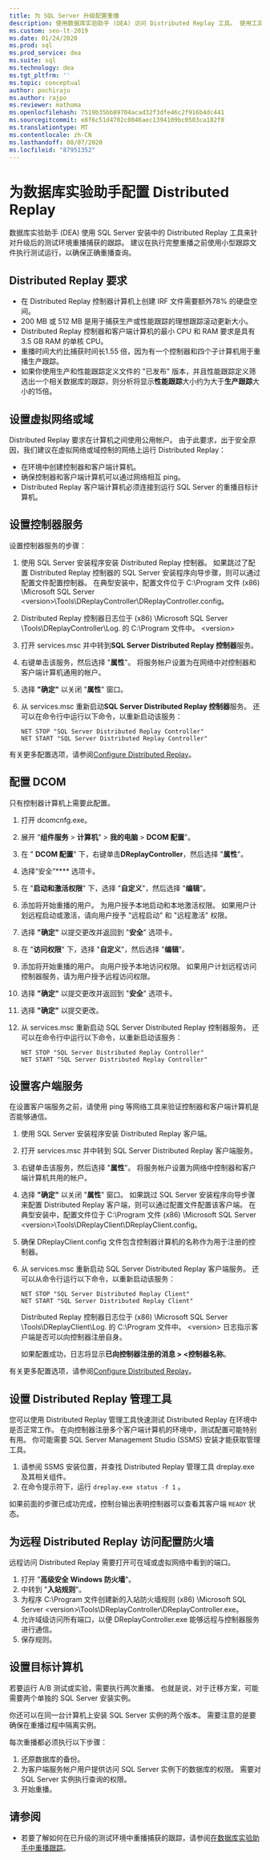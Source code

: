 ```yaml
---
title: 为 SQL Server 升级配置重播
description: 使用数据库实验助手 (DEA) 访问 Distributed Replay 工具。 使用工具针对升级后的测试环境重播捕获的跟踪。
ms.custom: seo-lt-2019
ms.date: 01/24/2020
ms.prod: sql
ms.prod_service: dea
ms.suite: sql
ms.technology: dea
ms.tgt_pltfrm: ''
ms.topic: conceptual
author: pochiraju
ms.author: rajpo
ms.reviewer: mathoma
ms.openlocfilehash: 7519b35bb89704acad32f3dfe46c2f916b4dc441
ms.sourcegitcommit: e8f6c51d4702c0046aec1394109bc0503ca182f0
ms.translationtype: MT
ms.contentlocale: zh-CN
ms.lasthandoff: 08/07/2020
ms.locfileid: "87951352"
---
```

# <a name="configure-distributed-replay-for-database-experimentation-assistant"></a>为数据库实验助手配置 Distributed Replay

数据库实验助手 (DEA) 使用 SQL Server 安装中的 Distributed Replay 工具来针对升级后的测试环境重播捕获的跟踪。 建议在执行完整重播之前使用小型跟踪文件执行测试运行，以确保正确重播查询。

## <a name="distributed-replay-requirements"></a>Distributed Replay 要求

- 在 Distributed Replay 控制器计算机上创建 IRF 文件需要额外78% 的硬盘空间。
- 200 MB 或 512 MB 是用于捕获生产或性能跟踪的理想跟踪滚动更新大小。
- Distributed Replay 控制器和客户端计算机的最小 CPU 和 RAM 要求是具有 3.5 GB RAM 的单核 CPU。
- 重播时间大约比捕获时间长1.55 倍，因为有一个控制器和四个子计算机用于重播生产跟踪。
- 如果你使用生产和性能跟踪定义文件的 "已发布" 版本，并且性能跟踪定义筛选出一个相关数据库的跟踪，则分析将显示**性能跟踪**大小约为大于**生产跟踪**大小的15倍。

## <a name="set-up-a-virtual-network-or-domain"></a>设置虚拟网络或域

Distributed Replay 要求在计算机之间使用公用帐户。 由于此要求，出于安全原因，我们建议在虚拟网络或域控制的网络上运行 Distributed Replay：

- 在环境中创建控制器和客户端计算机。
- 确保控制器和客户端计算机可以通过网络相互 ping。
- Distributed Replay 客户端计算机必须连接到运行 SQL Server 的重播目标计算机。

## <a name="set-up-the-controller-service"></a>设置控制器服务

设置控制器服务的步骤：

1. 使用 SQL Server 安装程序安装 Distributed Replay 控制器。 如果跳过了配置 Distributed Replay 控制器的 SQL Server 安装程序向导步骤，则可以通过配置文件配置控制器。 在典型安装中，配置文件位于 C:\Program 文件 (x86) \Microsoft SQL Server \<version\>\Tools\DReplayController\DReplayController.config。
2. Distributed Replay 控制器日志位于 (x86) \Microsoft SQL Server \Tools\DReplayController\Log. 的 C:\Program 文件中。 \<version\>
3. 打开 services.msc 并中转到**SQL Server Distributed Replay 控制器**服务。
4. 右键单击该服务，然后选择 "**属性**"。 将服务帐户设置为在网络中对控制器和客户端计算机通用的帐户。
5. 选择 **"确定"** 以关闭 "**属性**" 窗口。
6. 从 services.msc 重新启动**SQL Server Distributed Replay 控制器**服务。 还可以在命令行中运行以下命令，以重新启动该服务：

   `NET STOP "SQL Server Distributed Replay Controller"`</br>
   `NET START "SQL Server Distributed Replay Controller"`

有关更多配置选项，请参阅[Configure Distributed Replay](https://docs.microsoft.com/sql/tools/distributed-replay/configure-distributed-replay)。

## <a name="configure-dcom"></a>配置 DCOM

只有控制器计算机上需要此配置。

1. 打开 dcomcnfg.exe。
2. 展开 "**组件服务**  >  **计算机**"  >  **我的电脑**  >  **DCOM 配置**"。
3. 在 " **DCOM 配置**" 下，右键单击**DReplayController**，然后选择 "**属性**"。
4. 选择“安全”**** 选项卡。
5. 在 "**启动和激活权限**" 下，选择 "**自定义**"，然后选择 "**编辑**"。
6. 添加将开始重播的用户。 为用户授予本地启动和本地激活权限。 如果用户计划远程启动或激活，请向用户授予 "远程启动" 和 "远程激活" 权限。
7. 选择 **"确定"** 以提交更改并返回到 "**安全**" 选项卡。
8. 在 "**访问权限**" 下，选择 "**自定义**"，然后选择 "**编辑**"。
9. 添加将开始重播的用户。 向用户授予本地访问权限。 如果用户计划远程访问控制器服务，请为用户授予远程访问权限。
10. 选择 **"确定"** 以提交更改并返回到 "**安全**" 选项卡。
11. 选择 **"确定"** 以提交更改。
12. 从 services.msc 重新启动 SQL Server Distributed Replay 控制器服务。 还可以在命令行中运行以下命令，以重新启动该服务：

    `NET STOP "SQL Server Distributed Replay Controller"`</br>
    `NET START "SQL Server Distributed Replay Controller"`

## <a name="set-up-the-client-service"></a>设置客户端服务

在设置客户端服务之前，请使用 ping 等网络工具来验证控制器和客户端计算机是否能够通信。

1. 使用 SQL Server 安装程序安装 Distributed Replay 客户端。
2. 打开 services.msc 并中转到 SQL Server Distributed Replay 客户端服务。
3. 右键单击该服务，然后选择 "**属性**"。 将服务帐户设置为网络中控制器和客户端计算机共用的帐户。
4. 选择 **"确定"** 以关闭 "**属性**" 窗口。 如果跳过 SQL Server 安装程序向导步骤来配置 Distributed Replay 客户端，则可以通过配置文件配置该客户端。 在典型安装中，配置文件位于 C:\Program 文件 (x86) \Microsoft SQL Server \<version\>\Tools\DReplayClient\DReplayClient.config。
5. 确保 DReplayClient.config 文件包含控制器计算机的名称作为用于注册的控制器。
6. 从 services.msc 重新启动 SQL Server Distributed Replay 客户端服务。 还可以从命令行运行以下命令，以重新启动该服务：

    `NET STOP "SQL Server Distributed Replay Client"`</br>
    `NET START "SQL Server Distributed Replay Client"`

    Distributed Replay 控制器日志位于 (x86) \Microsoft SQL Server \Tools\DReplayClient\Log. 的 C:\Program 文件中。 \<version\> 日志指示客户端是否可以向控制器注册自身。

    如果配置成功，日志将显示**已向控制器注册的消息 \> <控制器名称**。

有关更多配置选项，请参阅[Configure Distributed Replay](https://docs.microsoft.com/sql/tools/distributed-replay/configure-distributed-replay)。

## <a name="set-up-distributed-replay-administration-tools"></a>设置 Distributed Replay 管理工具

您可以使用 Distributed Replay 管理工具快速测试 Distributed Replay 在环境中是否正常工作。 在向控制器注册多个客户端计算机的环境中，测试配置可能特别有用。 你可能需要 SQL Server Management Studio (SSMS) 安装才能获取管理工具。

1. 请参阅 SSMS 安装位置，并查找 Distributed Replay 管理工具 dreplay.exe 及其相关组件。
2. 在命令提示符下，运行 `dreplay.exe status -f 1` 。

如果前面的步骤已成功完成，控制台输出表明控制器可以查看其客户端 `READY` 状态。

## <a name="configure-the-firewall-for-remote-distributed-replay-access"></a>为远程 Distributed Replay 访问配置防火墙

远程访问 Distributed Replay 需要打开可在域或虚拟网络中看到的端口。

1. 打开 "**高级安全** **Windows 防火墙**"。
2. 中转到 "**入站规则**"。
3. 为程序 C:\Program 文件创建新的入站防火墙规则 (x86) \Microsoft SQL Server \<version\>\Tools\DReplayController\DReplayController.exe。
4. 允许域级访问所有端口，以便 DReplayController.exe 能够远程与控制器服务进行通信。
5. 保存规则。

## <a name="set-up-target-computers"></a>设置目标计算机

若要运行 A/B 测试或实验，需要执行两次重播。 也就是说，对于迁移方案，可能需要两个单独的 SQL Server 安装实例。

你还可以在同一台计算机上安装 SQL Server 实例的两个版本。 需要注意的是要确保在重播过程中隔离实例。

每次重播都必须执行以下步骤：

1. 还原数据库的备份。
2. 为客户端服务帐户用户提供访问 SQL Server 实例下的数据库的权限。 需要对 SQL Server 实例执行查询的权限。
3. 开始重播。

## <a name="see-also"></a>请参阅

- 若要了解如何在已升级的测试环境中重播捕获的跟踪，请参阅[在数据库实验助手中重播跟踪](database-experimentation-assistant-replay-trace.md)。
